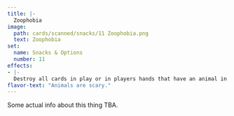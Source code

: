 ```yaml
---
title: |-
  Zoophobia
image: 
  path: cards/scanned/snacks/11 Zoophobia.png
  text: Zoophobia
set:
  name: Snacks & Options
  number: 11
effects: 
- |-
  Destroy all cards in play or in players hands that have an animal in the picture or card name.
flavor-text: "Animals are scary."
---
```

Some actual info about this thing TBA.
